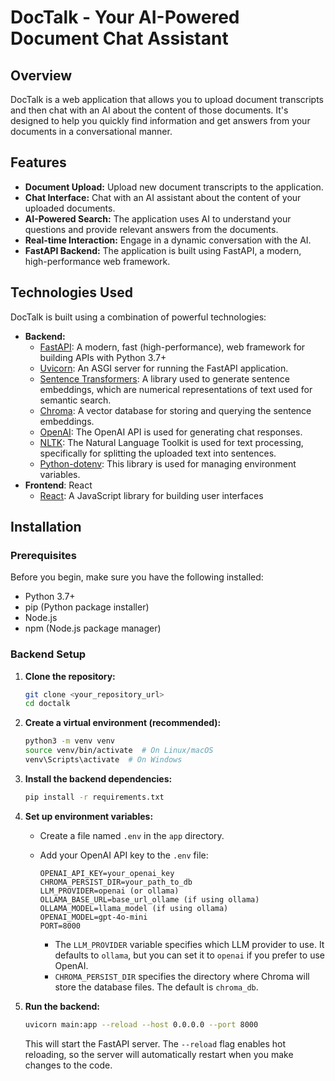 # DocTalk - Your AI-Powered Document Chat Assistant

## Overview

DocTalk is a web application that allows you to upload document transcripts and then chat with an AI about the content of those documents. It's designed to help you quickly find information and get answers from your documents in a conversational manner.

## Features

* **Document Upload:** Upload new document transcripts to the application.
* **Chat Interface:** Chat with an AI assistant about the content of your uploaded documents.
* **AI-Powered Search:** The application uses AI to understand your questions and provide relevant answers from the documents.
* **Real-time Interaction:** Engage in a dynamic conversation with the AI.
* **FastAPI Backend:** The application is built using FastAPI, a modern, high-performance web framework.

## Technologies Used

DocTalk is built using a combination of powerful technologies:

* **Backend:**
    * [FastAPI](https://fastapi.tiangolo.com/): A modern, fast (high-performance), web framework for building APIs with Python 3.7+
    * [Uvicorn](https://www.uvicorn.org/): An ASGI server for running the FastAPI application.
    * [Sentence Transformers](https://www.sbert.net/): A library used to generate sentence embeddings, which are numerical representations of text used for semantic search.
    * [Chroma](https://www.trychroma.com/): A vector database for storing and querying the sentence embeddings.
    * [OpenAI](https://openai.com/): The OpenAI API is used for generating chat responses.
    * [NLTK](https://www.nltk.org/): The Natural Language Toolkit is used for text processing, specifically for splitting the uploaded text into sentences.
    * [Python-dotenv](https://github.com/theskumar/python-dotenv): This library is used for managing environment variables.
* **Frontend**: React
    * [React](https://react.dev/): A JavaScript library for building user interfaces

## Installation

### Prerequisites

Before you begin, make sure you have the following installed:

* Python 3.7+
* pip (Python package installer)
* Node.js
* npm (Node.js package manager)

### Backend Setup

1.  **Clone the repository:**

    ```bash
    git clone <your_repository_url>
    cd doctalk
    ```

2.  **Create a virtual environment (recommended):**

    ```bash
    python3 -m venv venv
    source venv/bin/activate  # On Linux/macOS
    venv\Scripts\activate  # On Windows
    ```

3.  **Install the backend dependencies:**

    ```bash
    pip install -r requirements.txt
    ```

4.  **Set up environment variables:**

    * Create a file named `.env` in the `app` directory.
    * Add your OpenAI API key to the `.env` file:

        ```
        OPENAI_API_KEY=your_openai_key
        CHROMA_PERSIST_DIR=your_path_to_db
        LLM_PROVIDER=openai (or ollama)
        OLLAMA_BASE_URL=base_url_ollame (if using ollama)
        OLLAMA_MODEL=llama_model (if using ollama)
        OPENAI_MODEL=gpt-4o-mini
        PORT=8000

        ```

        * The `LLM_PROVIDER` variable specifies which LLM provider to use. It defaults to `ollama`, but you can set it to `openai` if you prefer to use OpenAI.
        * `CHROMA_PERSIST_DIR` specifies the directory where Chroma will store the database files. The default is `chroma_db`.

5.  **Run the backend:**

    ```bash
    uvicorn main:app --reload --host 0.0.0.0 --port 8000
    ```

    This will start the FastAPI server. The `--reload` flag enables hot reloading, so the server will automatically restart when you make changes to the code.